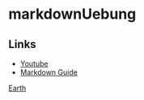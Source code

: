 # markdownUebung

## Links
* [Youtube](https://www.youtube.com/)
* [Markdown Guide](https://guides.github.com/features/mastering-markdown/)

[Earth](https://upload.wikimedia.org/wikipedia/commons/thumb/2/22/Earth_Western_Hemisphere_transparent_background.png/600px-Earth_Western_Hemisphere_transparent_background.png)

